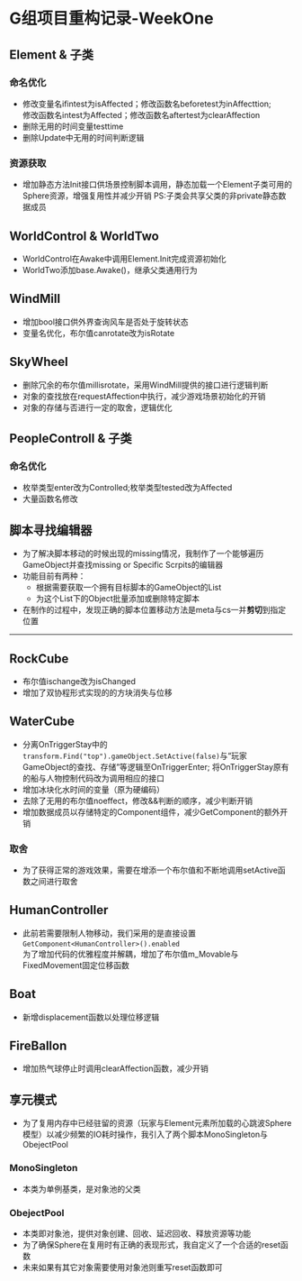 # G组项目重构记录-WeekOne

## Element & 子类
### 命名优化
- 修改变量名ifintest为isAffected；修改函数名beforetest为inAffecttion;<br/>修改函数名intest为Affected；修改函数名aftertest为clearAffection
- 删除无用的时间变量testtime
- 删除Update中无用的时间判断逻辑

### 资源获取
- 增加静态方法Init接口供场景控制脚本调用，静态加载一个Element子类可用的Sphere资源，增强复用性并减少开销
PS:子类会共享父类的非private静态数据成员

## WorldControl & WorldTwo
- WorldControl在Awake中调用Element.Init完成资源初始化
- WorldTwo添加base.Awake()，继承父类通用行为

## WindMill
- 增加bool接口供外界查询风车是否处于旋转状态
- 变量名优化，布尔值canrotate改为isRotate

## SkyWheel
- 删除冗余的布尔值millisrotate，采用WindMill提供的接口进行逻辑判断
- 对象的查找放在requestAffection中执行，减少游戏场景初始化的开销
- 对象的存储与否进行一定的取舍，逻辑优化

## PeopleControll & 子类
### 命名优化
- 枚举类型enter改为Controlled;枚举类型tested改为Affected
- 大量函数名修改

## 脚本寻找编辑器
- 为了解决脚本移动的时候出现的missing情况，我制作了一个能够遍历GameObject并查找missing or Specific Scrpits的编辑器
- 功能目前有两种：
    - 根据需要获取一个拥有目标脚本的GameObject的List
    - 为这个List下的Object批量添加或删除特定脚本
- 在制作的过程中，发现正确的脚本位置移动方法是meta与cs一并**剪切**到指定位置
-----------------------------------------

## RockCube

- 布尔值ischange改为isChanged
- 增加了双协程形式实现的的方块消失与位移

## WaterCube
- 分离OnTriggerStay中的`transform.Find("top").gameObject.SetActive(false)`与“玩家GameObject的查找、存储”等逻辑至OnTriggerEnter; 将OnTriggerStay原有的船与人物控制代码改为调用相应的接口
- 增加冰块化水时间的变量（原为硬编码）
- 去除了无用的布尔值noeffect，修改&&判断的顺序，减少判断开销
- 增加数据成员以存储特定的Component组件，减少GetComponent的额外开销

### 取舍
- 为了获得正常的游戏效果，需要在增添一个布尔值和不断地调用setActive函数之间进行取舍


## HumanController
- 此前若需要限制人物移动，我们采用的是直接设置`GetComponent<HumanController>().enabled`<br/>为了增加代码的优雅程度并解耦，增加了布尔值m_Movable与FixedMovement固定位移函数

## Boat
- 新增displacement函数以处理位移逻辑

## FireBallon
- 增加热气球停止时调用clearAffection函数，减少开销

## 享元模式
- 为了复用内存中已经驻留的资源（玩家与Element元素所加载的心跳波Sphere模型）以减少频繁的IO耗时操作，我引入了两个脚本MonoSingleton与ObejectPool
### MonoSingleton
- 本类为单例基类，是对象池的父类

### ObejectPool
- 本类即对象池，提供对象创建、回收、延迟回收、释放资源等功能
- 为了确保Sphere在复用时有正确的表现形式，我自定义了一个合适的reset函数
- 未来如果有其它对象需要使用对象池则重写reset函数即可
